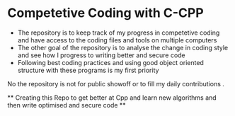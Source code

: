 # Competetive Coding with C-CPP 

* The repository is to keep track of my progress in competetive coding and have access to the coding files and tools on multiple computers 
* The other goal of the repository is to analyse the change in coding style and see how I progress to writing better and secure code 
* Following best coding practices and using good object oriented structure with these programs is my first priority


No the repository is not for public showoff or to fill my daily contributions . 


** Creating this Repo to get better at Cpp and learn new algorithms and then write optimised and secure code **
